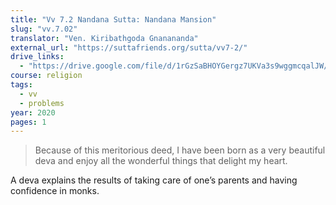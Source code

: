 ```yaml
---
title: "Vv 7.2 Nandana Sutta: Nandana Mansion"
slug: "vv.7.02"
translator: "Ven. Kiribathgoda Gnanananda"
external_url: "https://suttafriends.org/sutta/vv7-2/"
drive_links:
  - "https://drive.google.com/file/d/1rGzSaBHOYGergz7UKVa3s9wggmcqalJW/view?usp=drivesdk"
course: religion
tags:
  - vv
  - problems
year: 2020
pages: 1
---
```


> Because of this meritorious deed, I have been born as a very beautiful deva and enjoy all the wonderful things that delight my heart.

A deva explains the results of taking care of one’s parents and having confidence in monks.

